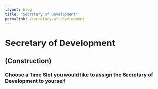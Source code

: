 ```yaml
---
layout: blog
title: "Secretary of Development"
permalink: /secretary-of-development
---
```

# Secretary of Development
## (Construction)
### Choose a Time Slot you would like to assign the Secretary of Development to yourself


